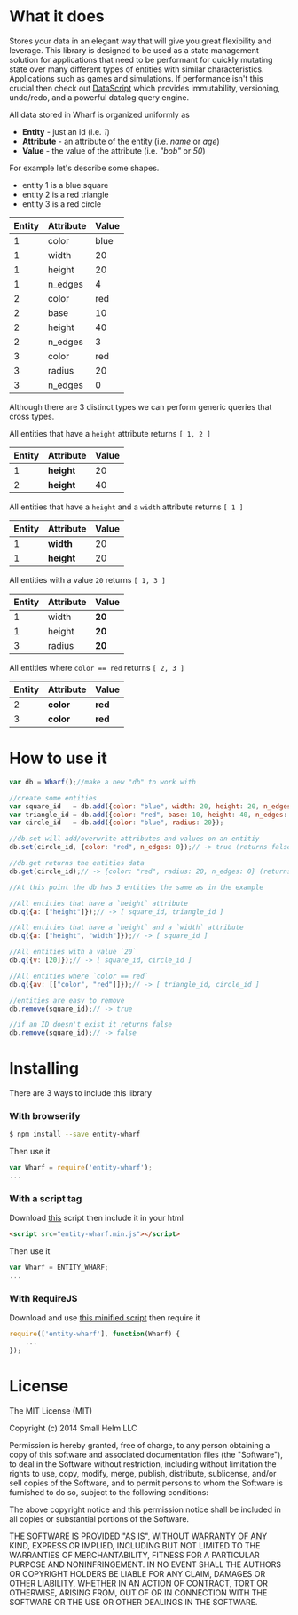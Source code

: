 # What it does

Stores your data in an elegant way that will give you great flexibility and leverage. This library is designed to be used as a state management solution for applications that need to be performant for quickly mutating state over many different types of entities with similar characteristics. Applications such as games and simulations. If performance isn't this crucial then check out [DataScript](https://github.com/tonsky/datascript) which provides immutability, versioning, undo/redo, and a powerful datalog query engine.

All data stored in Wharf is organized uniformly as
 * **Entity** - just an id (i.e. _1_)
 * **Attribute** - an attribute of the entity (i.e. _name_ or _age_)
 * **Value** - the value of the attribute (i.e. _"bob"_ or _50_)

For example let's describe some shapes.
 * entity 1 is a blue square
 * entity 2 is a red triangle
 * entity 3 is a red circle

| Entity | Attribute | Value |
| ------ | --------- | ----- |
|      1 | color | blue |
|      1 | width | 20 |
|      1 | height | 20 |
|      1 | n\_edges | 4 |
|      2 | color | red |
|      2 | base | 10 |
|      2 | height | 40 |
|      2 | n\_edges | 3 |
|      3 | color | red |
|      3 | radius | 20 |
|      3 | n\_edges | 0 |

Although there are 3 distinct types we can perform generic queries that cross types.

All entities that have a `height` attribute returns `[ 1, 2 ]`

| Entity | Attribute | Value |
| ------ | --------- | ----- |
|      1 | **height** | 20 |
|      2 | **height** | 40 |

All entities that have a `height` and a `width` attribute returns `[ 1 ]`

| Entity | Attribute | Value |
| ------ | --------- | ----- |
|      1 | **width** | 20 |
|      1 | **height** | 20 |

All entities with a value `20` returns `[ 1, 3 ]`

| Entity | Attribute | Value |
| ------ | --------- | ----- |
|      1 | width | **20** |
|      1 | height | **20** |
|      3 | radius | **20** |

All entities where `color == red` returns `[ 2, 3 ]`

| Entity | Attribute | Value |
| ------ | --------- | ----- |
|      2 | **color** | **red** |
|      3 | **color** | **red** |


# How to use it

```js
var db = Wharf();//make a new "db" to work with

//create some entities
var square_id   = db.add({color: "blue", width: 20, height: 20, n_edges: 4});// (returns false on failure)
var triangle_id = db.add({color: "red", base: 10, height: 40, n_edges: 3});
var circle_id   = db.add({color: "blue", radius: 20});

//db.set will add/overwrite attributes and values on an entitiy
db.set(circle_id, {color: "red", n_edges: 0});// -> true (returns false on failure)

//db.get returns the entities data
db.get(circle_id);// -> {color: "red", radius: 20, n_edges: 0} (returns null if it's not found)

//At this point the db has 3 entities the same as in the example

//All entities that have a `height` attribute
db.q({a: ["height"]});// -> [ square_id, triangle_id ]

//All entities that have a `height` and a `width` attribute
db.q({a: ["height", "width"]});// -> [ square_id ]

//All entities with a value `20`
db.q({v: [20]});// -> [ square_id, circle_id ]

//All entities where `color == red`
db.q({av: [["color", "red"]]});// -> [ triangle_id, circle_id ]

//entities are easy to remove
db.remove(square_id);// -> true

//if an ID doesn't exist it returns false
db.remove(square_id);// -> false
```

# Installing

There are 3 ways to include this library

### With browserify

```sh
$ npm install --save entity-wharf
```

Then use it
```js
var Wharf = require('entity-wharf');
...
```

### With a script tag

Download [this](https://github.com/smallhelm/entity-wharf/blob/master/entity-wharf.min.js) script then include it in your html
```html
<script src="entity-wharf.min.js"></script>
```

Then use it
```js
var Wharf = ENTITY_WHARF;
...
```

### With RequireJS

Download and use [this minified script](https://github.com/smallhelm/entity-wharf/blob/master/entity-wharf.min.js) then require it
```js
require(['entity-wharf'], function(Wharf) {
	...
});
```

# License
The MIT License (MIT)

Copyright (c) 2014 Small Helm LLC

Permission is hereby granted, free of charge, to any person obtaining a copy
of this software and associated documentation files (the "Software"), to deal
in the Software without restriction, including without limitation the rights
to use, copy, modify, merge, publish, distribute, sublicense, and/or sell
copies of the Software, and to permit persons to whom the Software is
furnished to do so, subject to the following conditions:

The above copyright notice and this permission notice shall be included in all
copies or substantial portions of the Software.

THE SOFTWARE IS PROVIDED "AS IS", WITHOUT WARRANTY OF ANY KIND, EXPRESS OR
IMPLIED, INCLUDING BUT NOT LIMITED TO THE WARRANTIES OF MERCHANTABILITY,
FITNESS FOR A PARTICULAR PURPOSE AND NONINFRINGEMENT. IN NO EVENT SHALL THE
AUTHORS OR COPYRIGHT HOLDERS BE LIABLE FOR ANY CLAIM, DAMAGES OR OTHER
LIABILITY, WHETHER IN AN ACTION OF CONTRACT, TORT OR OTHERWISE, ARISING FROM,
OUT OF OR IN CONNECTION WITH THE SOFTWARE OR THE USE OR OTHER DEALINGS IN THE
SOFTWARE.

